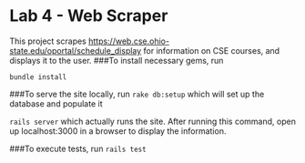# Lab 4 - Web Scraper
This project scrapes https://web.cse.ohio-state.edu/oportal/schedule_display
for information  on CSE courses, and displays it to the user.
###To install necessary gems, run

``bundle install``

###To serve the site locally, run
``rake db:setup`` which will set up the database and populate it 

``rails server`` which actually runs the site.
After running this command, open up localhost:3000 in a browser to display the information.

###To execute tests, run
``rails test``

